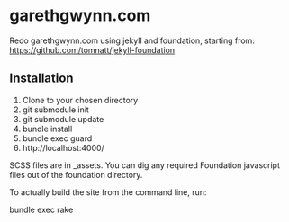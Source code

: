 garethgwynn.com
=================

Redo garethgwynn.com using jekyll and foundation, starting from:
https://github.com/tomnatt/jekyll-foundation

Installation
------------

1. Clone to your chosen directory
1. git submodule init
1. git submodule update
1. bundle install
1. bundle exec guard
1. http://localhost:4000/

SCSS files are in _assets. You can dig any required Foundation javascript files out of the foundation directory.

To actually build the site from the command line, run:

bundle exec rake
